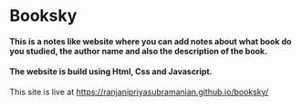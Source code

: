 # Booksky
#### This is a notes like website where you can add notes about what book do you studied, the author name and also the description of the book.
#### The website is build using Html, Css and Javascript.
This site is live at https://ranjanipriyasubramanian.github.io/booksky/

